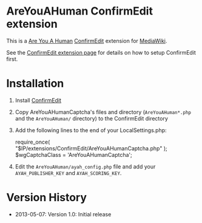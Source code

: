 # AreYouAHuman ConfirmEdit extension

This is a [Are You A Human](http://areyouahuman.com) [ConfirmEdit](http://www.mediawiki.org/wiki/Extension:ConfirmEdit) extension for [MediaWiki](http://www.mediawiki.org/).

See the [ConfirmEdit extension page](http://www.mediawiki.org/wiki/Extension:ConfirmEdit) for details on how to setup ConfirmEdit first.

# Installation

1. Install [ConfirmEdit](http://www.mediawiki.org/wiki/Extension:ConfirmEdit)

2. Copy AreYouAHumanCaptcha's files and directory (`AreYouAHuman*.php` and the `AreYouAHuman/` directory) to the ConfirmEdit directory

3. Add the following lines to the end of your LocalSettings.php:

    require_once( "$IP/extensions/ConfirmEdit/AreYouAHumanCaptcha.php" );
    $wgCaptchaClass = 'AreYouAHumanCaptcha';

4. Edit the `AreYouAHuman/ayah_config.php` file and add your `AYAH_PUBLISHER_KEY` and `AYAH_SCORING_KEY`.

# Version History

* 2013-05-07: Version 1.0: Initial release

